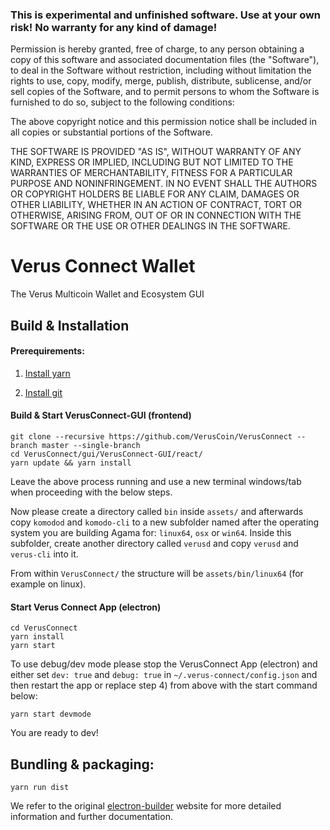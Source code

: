 ### This is experimental and unfinished software. Use at your own risk! No warranty for any kind of damage!

Permission is hereby granted, free of charge, to any person obtaining a copy of this software and associated documentation files (the "Software"), to deal in the Software without restriction, including without limitation the rights to use, copy, modify, merge, publish, distribute, sublicense, and/or sell copies of the Software, and to permit persons to whom the Software is furnished to do so, subject to the following conditions:

The above copyright notice and this permission notice shall be included in all copies or substantial portions of the Software.

THE SOFTWARE IS PROVIDED "AS IS", WITHOUT WARRANTY OF ANY KIND, EXPRESS OR IMPLIED, INCLUDING BUT NOT LIMITED TO THE WARRANTIES OF MERCHANTABILITY, FITNESS FOR A PARTICULAR PURPOSE AND NONINFRINGEMENT. IN NO EVENT SHALL THE AUTHORS OR COPYRIGHT HOLDERS BE LIABLE FOR ANY CLAIM, DAMAGES OR OTHER LIABILITY, WHETHER IN AN ACTION OF CONTRACT, TORT OR OTHERWISE, ARISING FROM, OUT OF OR IN CONNECTION WITH THE SOFTWARE OR THE USE OR OTHER DEALINGS IN THE SOFTWARE.

# Verus Connect Wallet
The Verus Multicoin Wallet and Ecosystem GUI

## Build & Installation

#### Prerequirements:

1) [Install yarn](https://yarnpkg.com/)

2) [Install git](https://git-scm.com/)


#### Build & Start VerusConnect-GUI (frontend)

```shell
git clone --recursive https://github.com/VerusCoin/VerusConnect --branch master --single-branch
cd VerusConnect/gui/VerusConnect-GUI/react/
yarn update && yarn install 
```
Leave the above process running and use a new terminal windows/tab when proceeding with the below steps.

Now please create a directory called `bin` inside `assets/` and afterwards copy `komodod` and `komodo-cli` to a new subfolder named after the operating system you are building Agama for: `linux64`, `osx` or `win64`. Inside this subfolder, create another directory called `verusd`
and copy `verusd` and `verus-cli` into it.

From within `VerusConnect/` the structure will be `assets/bin/linux64` (for example on linux).


#### Start Verus Connect App (electron)

```shell
cd VerusConnect
yarn install
yarn start
```
To use debug/dev mode please stop the VerusConnect App (electron) and either set `dev: true` and `debug: true` in `~/.verus-connect/config.json` and then restart the app or replace step 4) from above with the start command below:

```shell
yarn start devmode
```

You are ready to dev!


## Bundling & packaging:

```shell
yarn run dist
```
We refer to the original [electron-builder](https://www.electron.build) website for more detailed information and further documentation.


